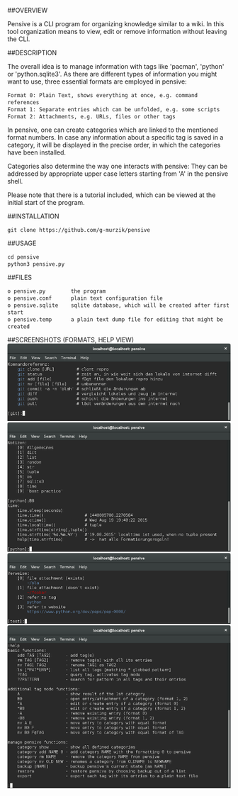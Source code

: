 ##OVERVIEW

Pensive is a CLI program for organizing knowledge similar to a wiki.
In this tool organization means to view, edit or remove information without leaving
the CLI.

##DESCRIPTION

The overall idea is to manage information with tags like 'pacman',
'python' or 'python.sqlite3'. As there are different types of information
you might want to use, three essential formats are employed in pensive:

    Format 0: Plain Text, shows everything at once, e.g. command references
    Format 1: Separate entries which can be unfolded, e.g. some scripts
    Format 2: Attachments, e.g. URLs, files or other tags

In pensive, one can create categories which are linked to the mentioned format
numbers. In case any information about a specific tag is saved in a category, 
it will be displayed in the precise order, in which the categories have
been installed.

Categories also determine the way one interacts with pensive:
They can be addressed by appropriate upper case letters starting from
'A' in the pensive shell.

Please note that there is a tutorial included, which can be viewed at
the initial start of the program.

##INSTALLATION

    git clone https://github.com/g-murzik/pensive

##USAGE

    cd pensive
    python3 pensive.py

##FILES

    o pensive.py        the program
    o pensive.conf      plain text configuration file
    o pensive.sqlite    sqlite database, which will be created after first start
    o pensive.temp      a plain text dump file for editing that might be created

##SCREENSHOTS (FORMATS, HELP VIEW)
![Figure 1](https://github.com/g-murzik/miscellaneous/blob/master/pensive01.png "Format 0")
![Figure 2](https://github.com/g-murzik/miscellaneous/blob/master/pensive02.png "Format 1")
![Figure 3](https://github.com/g-murzik/miscellaneous/blob/master/pensive03.png "Format 2")
![Figure 4](https://github.com/g-murzik/miscellaneous/blob/master/pensive04.png "help")
